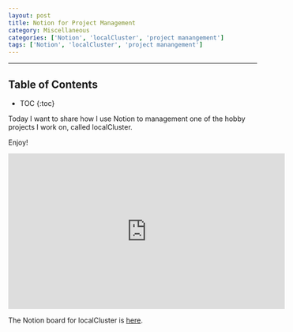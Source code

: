 ```yaml
---
layout: post
title: Notion for Project Management
category: Miscellaneous
categories: ['Notion', 'localCluster', 'project manangement']
tags: ['Notion', 'localCluster', 'project manangement']
---
```


---
<h2 class="no_toc">Table of Contents</h2>

* TOC
{:toc}

Today I want to share how I use Notion to management one of the hobby projects I work on, called localCluster.

Enjoy!

<iframe width="560" height="315" src="https://www.youtube.com/embed/GD_tKLxSdkw" frameborder="0" allow="accelerometer; autoplay; encrypted-media; gyroscope; picture-in-picture" allowfullscreen></iframe>

The Notion board for localCluster is [here](https://www.notion.so/jerryyexu/d6080eae902d485c9629a4619378c714?v=540edf693a8746968a74360520ea5f80).